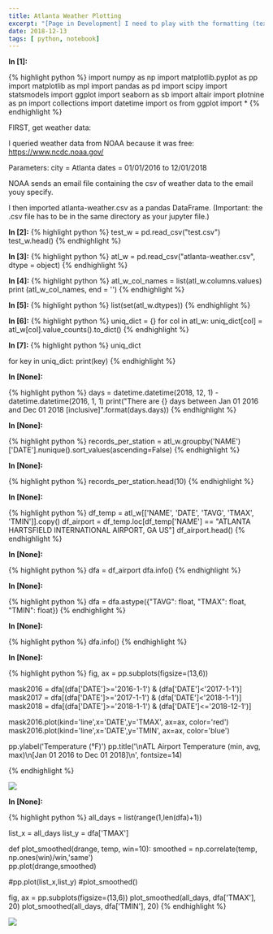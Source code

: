```yaml
---
title: Atlanta Weather Plotting
excerpt: "[Page in Development] I need to play with the formatting (text sizing, color, adding images, etc.)"
date: 2018-12-13
tags: [ python, notebook]
---
```



**In [1]:**

{% highlight python %}
import numpy as np
import matplotlib.pyplot as pp
import matplotlib as mpl
import pandas as pd
import scipy
import statsmodels
import ggplot
import seaborn as sb
import altair
import plotnine as pn
import collections
import datetime
import os
from ggplot import *
{% endhighlight %}


FIRST, get weather data:

I queried weather data from NOAA because it was free:
https://www.ncdc.noaa.gov/

Parameters: 
city  = Atlanta
dates = 01/01/2016 to 12/01/2018

NOAA sends an email file containing the csv of weather data to the email youy specify.

I then imported atlanta-weather.csv as a pandas DataFrame. (Important: the .csv file has to be in the same directory as your jupyter file.) 


**In [2]:**
{% highlight python %}
test_w = pd.read_csv("test.csv")
test_w.head()
{% endhighlight %}

**In [3]:**
{% highlight python %}
atl_w = pd.read_csv("atlanta-weather.csv", dtype = object)
{% endhighlight %}

**In [4]:**
{% highlight python %}
atl_w_col_names = list(atl_w.columns.values)
print (atl_w_col_names, end = '')
{% endhighlight %}

**In [5]:**
{% highlight python %}
list(set(atl_w.dtypes))
{% endhighlight %}


**In [6]:**
{% highlight python %}
uniq_dict = {}
for col in atl_w:
    uniq_dict[col] = atl_w[col].value_counts().to_dict()
{% endhighlight %}

**In [7]:**
{% highlight python %}
uniq_dict

for key in uniq_dict: 
    print(key)
{% endhighlight %}

**In [None]:**

{% highlight python %}
days = datetime.datetime(2018, 12, 1) - datetime.datetime(2016, 1, 1)
print("There are {} days between Jan 01 2016 and Dec 01 2018 [inclusive]".format(days.days))
{% endhighlight %}

**In [None]:**

{% highlight python %}
records_per_station = atl_w.groupby('NAME')['DATE'].nunique().sort_values(ascending=False)
{% endhighlight %}

**In [None]:**

{% highlight python %}
records_per_station.head(10)
{% endhighlight %}

**In [None]:**

{% highlight python %}
df_temp = atl_w[['NAME', 'DATE', 'TAVG', 'TMAX', 'TMIN']].copy()
df_airport = df_temp.loc[df_temp['NAME'] == "ATLANTA HARTSFIELD INTERNATIONAL AIRPORT, GA US"]
df_airport.head()
{% endhighlight %}

**In [None]:**

{% highlight python %}
dfa = df_airport
dfa.info()
{% endhighlight %}

**In [None]:**

{% highlight python %}
dfa = dfa.astype({"TAVG": float, "TMAX": float, "TMIN": float})
{% endhighlight %}

**In [None]:**

{% highlight python %}
dfa.info()
{% endhighlight %}

**In [None]:**

{% highlight python %}
fig, ax = pp.subplots(figsize=(13,6))

mask2016 = dfa[(dfa['DATE']>='2016-1-1') & (dfa['DATE']<'2017-1-1')] 
mask2017 = dfa[(dfa['DATE']>='2017-1-1') & (dfa['DATE']<'2018-1-1')] 
mask2018 = dfa[(dfa['DATE']>='2018-1-1') & (dfa['DATE']<='2018-12-1')] 

mask2016.plot(kind='line',x='DATE',y='TMAX', ax=ax, color='red')
mask2016.plot(kind='line',x='DATE',y='TMIN', ax=ax, color='blue')


pp.ylabel('Temperature (°F)')
pp.title('\nATL Airport Temperature (min, avg, max)\n[Jan 01 2016 to Dec 01 2018]\n', fontsize=14)

{% endhighlight %}
<div>
<a><img src="/assets/images/atlanta-weather-1.png"></a>
</div>



**In [None]:**

{% highlight python %}
all_days = list(range(1,len(dfa)+1))

list_x = all_days
list_y = dfa['TMAX']


def plot_smoothed(drange, temp, win=10):
    smoothed = np.correlate(temp, np.ones(win)/win,'same')    
    pp.plot(drange,smoothed)

#pp.plot(list_x,list_y)
#plot_smoothed()

fig, ax = pp.subplots(figsize=(13,6))
plot_smoothed(all_days, dfa['TMAX'], 20)
plot_smoothed(all_days, dfa['TMIN'], 20)
{% endhighlight %}

<div>
<a><img src="/assets/images/atlanta-weather-2.png"></a>
</div>



